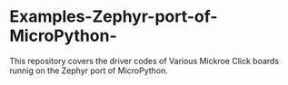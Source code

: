 # Examples-Zephyr-port-of-MicroPython-
This repository covers the driver codes of Various Mickroe Click boards runnig on the Zephyr port of MicroPython.



